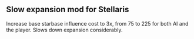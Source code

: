 ## Slow expansion mod for Stellaris

Increase base starbase influence cost to 3x, from 75 to 225 for both AI and the player. Slows down expansion considerably.
